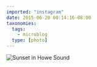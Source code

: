 ```yaml
---
imported: "instagram"
date: 2015-06-20 00:14:16-08:00
taxonomies:
  tags:
    - microblog
  type: [photo]
---
```

![Sunset in Howe Sound](/media/images/photos/2015/06/f16ed398bbc679587511477bd914d4db.jpg)

